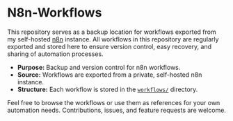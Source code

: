 # N8n-Workflows

This repository serves as a backup location for workflows exported from my self-hosted [n8n](https://n8n.io/) instance. All workflows in this repository are regularly exported and stored here to ensure version control, easy recovery, and sharing of automation processes.

- **Purpose:** Backup and version control for n8n workflows.
- **Source:** Workflows are exported from a private, self-hosted n8n instance.
- **Structure:** Each workflow is stored in the [`workflows/`](workflows/README.md) directory.

Feel free to browse the workflows or use them as references for your own automation needs. Contributions, issues, and feature requests are welcome.